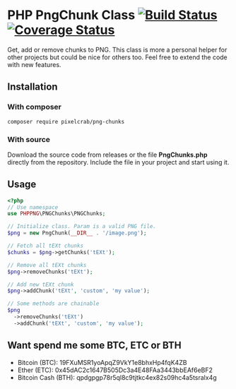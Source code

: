 # PHP PngChunk Class [![Build Status](https://travis-ci.org/CSoellinger/php-class-png-chunks.svg?branch=master)](https://travis-ci.org/CSoellinger/php-class-png-chunks) [![Coverage Status](https://coveralls.io/repos/github/CSoellinger/php-class-png-chunks/badge.svg?branch=master)](https://coveralls.io/github/CSoellinger/php-class-png-chunks?branch=master)

Get, add or remove chunks to PNG. This class is more a personal helper for other projects but could be nice for others too. Feel free to extend the code with new features.

## Installation

### With composer

```shell
composer require pixelcrab/png-chunks
```

### With source

Download the source code from releases or the file **PngChunks.php** directly from the repository. Include the file in your project and start using it.

## Usage

```php
<?php
// Use namespace
use PHPPNG\PNGChunks\PNGChunks;

// Initialize class. Param is a valid PNG file.
$png = new PngChunk(__DIR__ . '/image.png');

// Fetch all tEXt chunks
$chunks = $png->getChunks('tEXt');

// Remove all tEXt chunks
$png->removeChunks('tEXt');

// Add new tEXt chunk
$png->addChunk('tEXt', 'custom', 'my value');

// Some methods are chainable
$png
  ->removeChunks('tEXt')
  ->addChunk('tEXt', 'custom', 'my value');
```

## Want spend me some BTC, ETC or BTH

- Bitcoin (BTC): 19FXuMSR1yoApqZ9VkY1e8bhxHp4fqK4ZB
- Ether (ETC): 0x45dAC2c1647B505Dc3a4E48FAa3443bbEAf6eBF2
- Bitcoin Cash (BTH): qpdgpgp78r5ql8c9tjtkc4ex82s09hc4a5tsralx4g
